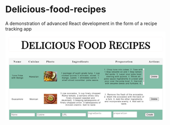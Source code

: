 # Delicious-food-recipes
A demonstration of advanced React development in the form of a recipe tracking app
![app main page](./images/main-page.jpg)
